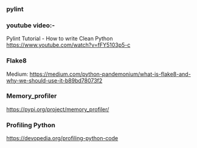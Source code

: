 ### pylint  

### youtube video:-  
Pylint Tutorial - How to write Clean Python  
https://www.youtube.com/watch?v=fFY5103p5-c  

### Flake8  
Medium: https://medium.com/python-pandemonium/what-is-flake8-and-why-we-should-use-it-b89bd78073f2  

### Memory_profiler
https://pypi.org/project/memory_profiler/

### Profiling Python
https://devopedia.org/profiling-python-code
